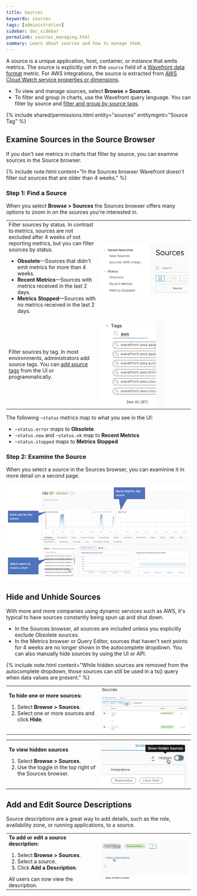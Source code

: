 ```yaml
---
title: Sources
keywords: sources
tags: [administration]
sidebar: doc_sidebar
permalink: sources_managing.html
summary: Learn about sources and how to manage them.
---
```

A source is a unique application, host, container, or instance that emits metrics. The source is explicitly set in the `source` field of a [Wavefront data format](wavefront_data_format.html) metric. For AWS integrations, the source is extracted from [AWS Cloud Watch service properties or dimensions](integrations_aws_metrics.html#aws_sources).

* To view and manage sources, select **Browse > Sources**.
* To filter and group in charts, use the Wavefront query language. You can filter by source and [filter and group by source tags](tags_overview.html#source-tags).

{% include shared/permissions.html entity="sources" entitymgmt="Source Tag" %}

## Examine Sources in the Source Browser

If you don't see metrics in charts that filter by source, you can examine sources in the Source browser.

{% include note.html content="In the Sources browser Wavefront doesn't filter out sources that are older than 4 weeks." %}

### Step 1: Find a Source

When you select **Browse > Sources** the Sources browser offers many options to zoom in on the sources you're interested in.

<table style="width: 100%;">
<tbody>
<tr>
<td width="50%">
Filter sources by status. In contrast to metrics, sources are not excluded after 4 weeks of not reporting metrics, but you can filter sources by status.
<ul>
<li><strong>Obsolete</strong>&mdash;Sources that didn't emit metrics for more than 4 weeks.</li>
<li><strong>Recent Metrics</strong>&mdash;Sources with metrics received in the last 2 days. </li>
<li><strong>Metrics Stopped</strong>&mdash;Sources with no metrics received in the last 2 days. </li>
</ul> </td>
<td width="50%"><img src="/images/sources_status.png" alt="hide sources"></td>
</tr>
<tr>
<td width="50%">
Filter sources by tag. In most environments, administrators add source tags. You can <a href="tags_overview.html#source-tags">add source tags</a> from the UI or programmatically.</td>
<td width="50%"><img src="/images/sources_tag_paths.png" alt="multiple tags for selection"></td>
</tr>
</tbody>
</table>

The following `~status` metrics map to what you see in the UI:
* `~status.error` maps to **Obsolete**
* `~status.new` and `~status.ok` map to **Recent Metrics**
* `~status.stopped` maps to **Metrics Stopped**

### Step 2: Examine the Source

When you select a source in the Sources browser, you can examinine it in more detail on a second page.


![Sources exploration page with 2 sources selected in left panel and charts created. Also highlighting point rate chart and Alerts Fired chart ](/images/sources_exploration.png)

## Hide and Unhide Sources

With more and more companies using dynamic services such as AWS, it's typical to have sources constantly being spun up and shut down.
* In the Sources browser, all sources are included unless you explicitly exclude Obsolete sources.
* In the Metrics browser or Query Editor, sources that haven't sent points for 4 weeks are no longer shown in the autocomplete dropdown. You can also manually hide sources by using the UI or API.

{% include note.html content="While hidden sources are removed from the autocomplete dropdown, those sources can still be used in a ts() query when data values are present." %}

<table style="width: 100%;">
<tbody>
<tr>
<td width="50%">
<strong>To hide one or more sources:</strong>
<ol>
<li>Select <strong>Browse > Sources</strong>.</li>
<li>Select one or more sources and click <strong>Hide</strong>.</li></ol> </td>
<td width="50%"><img src="/images/hide_sources.png" alt="hide sources"></td>
</tr>
</tbody>
</table>

<table style="width: 100%;">
<tbody>
<tr>
<td width="50%">
<strong>To view hidden sources</strong>
<ol>
<li>Select <strong>Browse > Sources</strong>.</li>
<li>Use the toggle in the top right of the Sources browser.</li></ol> </td>
<td width="50%"><img src="/images/show_hidden_sources.png" alt="show hidden sources"></td>
</tr>
</tbody>
</table>


## Add and Edit Source Descriptions

Source descriptions are a great way to add details, such as the role, availability zone, or running applications, to a source.

<table style="width: 100%;">
<tbody>
<tr>
<td width="50%">
<strong>To add or edit a source description:</strong>
<ol>
<li>Select <strong>Browse > Sources</strong>.</li>
<li>Select a source.</li>
<li>Click <strong>Add a Description</strong>.</li></ol>
All users can now view the description. </td>
<td width="50%"><img src="/images/add_source_description.png" alt="add a source description"></td>
</tr>
</tbody>
</table>
